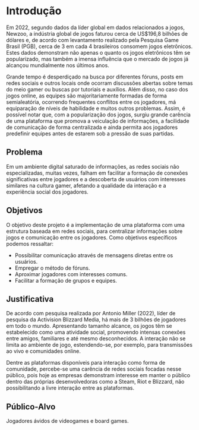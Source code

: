 # Introdução

Em 2022, segundo dados da líder global em dados relacionados a jogos, Newzoo, a indústria global de jogos faturou cerca de US$196,8 bilhões de dólares e, de acordo com levantamento realizado pela Pesquisa Game Brasil (PGB), cerca de 3 em cada 4 brasileiros consomem jogos eletrônicos. Estes dados demonstram não apenas o quanto os jogos eletrônicos têm se popularizado, mas também a imensa influência que o mercado de jogos já alcançou mundialmente nos últimos anos.

Grande tempo é desperdiçado na busca por diferentes fóruns, posts em redes sociais e outros locais onde ocorram discussões abertas sobre temas do meio gamer ou buscas por tutoriais e auxílios. Além disso, no caso dos jogos online, as equipes são majoritariamente formadas de forma semialeatória, ocorrendo frequentes conflitos entre os jogadores, má equiparação de níveis de habilidade e muitos outros problemas. Assim, é possível notar que, com a popularização dos jogos, surgiu grande carência de uma plataforma que promova a veiculação de informações, a facilidade de comunicação de forma centralizada e ainda permita aos jogadores predefinir equipes antes de estarem sob a pressão de suas partidas. 


## Problema

Em um ambiente digital saturado de informações, as redes sociais não especializadas, muitas vezes, falham em facilitar a formação de conexões significativas entre jogadores e a descoberta de usuários com interesses similares na cultura gamer, afetando a qualidade da interação e a experiência social dos jogadores.


## Objetivos

O objetivo deste projeto é a implementação de uma plataforma com uma estrutura baseada em redes sociais, para centralizar informações sobre jogos e comunicação entre os jogadores. 
Como objetivos específicos podemos ressaltar: 
- Possibilitar comunicação através de mensagens diretas entre os usuários.
-	Empregar o método de fóruns.
-	Aproximar jogadores com interesses comuns.
-	Facilitar a formação de grupos e equipes.


## Justificativa

De acordo com pesquisa realizada por Antonio Miller (2022), líder de pesquisa da Activision Blizzard Media, há mais de 3 bilhões de jogadores em todo o mundo. Apresentando tamanho alcance, os jogos têm se estabelecido como uma atividade social, promovendo intensas conexões entre amigos, familiares e até mesmo desconhecidos. A interação não se limita ao ambiente de jogo, estendendo-se, por exemplo, para transmissões ao vivo e comunidades online.

Dentre as plataformas disponíveis para interação como forma de comunidade, percebe-se uma carência de redes sociais focadas nesse público, pois hoje as empresas demonstram interesse em manter o público dentro das próprias desenvolvedoras como a Steam, Riot e Blizzard, não possibilitando a livre interação entre as plataformas.


## Público-Alvo

Jogadores ávidos de videogames e board games.
